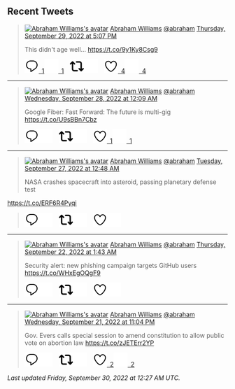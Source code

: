 ## Recent Tweets

> [![Abraham Williams's avatar](https://pbs.twimg.com/profile_images/897079141719195648/_mvh-QJH_mini.jpg)](https://twitter.com/abraham) [Abraham Williams](https://twitter.com/abraham) [@abraham](https://twitter.com/abraham) [Thursday, September 29, 2022 at 5:07 PM](https://twitter.com/abraham/status/1575532664010186752)
>
> This didn't age well... https://t.co/9y1Ky8Csg9
>
> [![Reply](./images/reply_light.svg#gh-light-mode-only "Reply")&ensp;1](https://twitter.com/intent/tweet?in_reply_to=1575532664010186752#gh-light-mode-only)[![Reply](./images/reply.svg#gh-dark-mode-only "Reply")&ensp;1](https://twitter.com/intent/tweet?in_reply_to=1575532664010186752#gh-dark-mode-only)&emsp;[![Retweet](./images/retweet_light.svg#gh-light-mode-only "Retweet")](https://twitter.com/intent/retweet?tweet_id=1575532664010186752#gh-light-mode-only)[![Retweet](./images/retweet.svg#gh-dark-mode-only "Retweet")](https://twitter.com/intent/retweet?tweet_id=1575532664010186752#gh-dark-mode-only)&emsp;[![Like](./images/like_light.svg#gh-light-mode-only "Like")&ensp;4](https://twitter.com/intent/favorite?tweet_id=1575532664010186752#gh-light-mode-only)[![Like](./images/like.svg#gh-dark-mode-only "Like")&ensp;4](https://twitter.com/intent/favorite?tweet_id=1575532664010186752#gh-dark-mode-only)


---

> [![Abraham Williams's avatar](https://pbs.twimg.com/profile_images/897079141719195648/_mvh-QJH_mini.jpg)](https://twitter.com/abraham) [Abraham Williams](https://twitter.com/abraham) [@abraham](https://twitter.com/abraham) [Wednesday, September 28, 2022 at 12:09 AM](https://twitter.com/abraham/status/1574914060730114049)
>
> Google Fiber: Fast Forward: The future is multi-gig https://t.co/U9sBBn7Cbz
>
> [![Reply](./images/reply_light.svg#gh-light-mode-only "Reply")](https://twitter.com/intent/tweet?in_reply_to=1574914060730114049#gh-light-mode-only)[![Reply](./images/reply.svg#gh-dark-mode-only "Reply")](https://twitter.com/intent/tweet?in_reply_to=1574914060730114049#gh-dark-mode-only)&emsp;[![Retweet](./images/retweet_light.svg#gh-light-mode-only "Retweet")](https://twitter.com/intent/retweet?tweet_id=1574914060730114049#gh-light-mode-only)[![Retweet](./images/retweet.svg#gh-dark-mode-only "Retweet")](https://twitter.com/intent/retweet?tweet_id=1574914060730114049#gh-dark-mode-only)&emsp;[![Like](./images/like_light.svg#gh-light-mode-only "Like")&ensp;1](https://twitter.com/intent/favorite?tweet_id=1574914060730114049#gh-light-mode-only)[![Like](./images/like.svg#gh-dark-mode-only "Like")&ensp;1](https://twitter.com/intent/favorite?tweet_id=1574914060730114049#gh-dark-mode-only)


---

> [![Abraham Williams's avatar](https://pbs.twimg.com/profile_images/897079141719195648/_mvh-QJH_mini.jpg)](https://twitter.com/abraham) [Abraham Williams](https://twitter.com/abraham) [@abraham](https://twitter.com/abraham) [Tuesday, September 27, 2022 at 12:48 AM](https://twitter.com/abraham/status/1574561519106658305)
>
> NASA crashes spacecraft into asteroid, passing planetary defense test

https://t.co/ERF6R4Pyqi
>
> [![Reply](./images/reply_light.svg#gh-light-mode-only "Reply")](https://twitter.com/intent/tweet?in_reply_to=1574561519106658305#gh-light-mode-only)[![Reply](./images/reply.svg#gh-dark-mode-only "Reply")](https://twitter.com/intent/tweet?in_reply_to=1574561519106658305#gh-dark-mode-only)&emsp;[![Retweet](./images/retweet_light.svg#gh-light-mode-only "Retweet")](https://twitter.com/intent/retweet?tweet_id=1574561519106658305#gh-light-mode-only)[![Retweet](./images/retweet.svg#gh-dark-mode-only "Retweet")](https://twitter.com/intent/retweet?tweet_id=1574561519106658305#gh-dark-mode-only)&emsp;[![Like](./images/like_light.svg#gh-light-mode-only "Like")](https://twitter.com/intent/favorite?tweet_id=1574561519106658305#gh-light-mode-only)[![Like](./images/like.svg#gh-dark-mode-only "Like")](https://twitter.com/intent/favorite?tweet_id=1574561519106658305#gh-dark-mode-only)


---

> [![Abraham Williams's avatar](https://pbs.twimg.com/profile_images/897079141719195648/_mvh-QJH_mini.jpg)](https://twitter.com/abraham) [Abraham Williams](https://twitter.com/abraham) [@abraham](https://twitter.com/abraham) [Thursday, September 22, 2022 at 1:43 AM](https://twitter.com/abraham/status/1572763493861916678)
>
> Security alert: new phishing campaign targets GitHub users https://t.co/WHxEgOQgF9
>
> [![Reply](./images/reply_light.svg#gh-light-mode-only "Reply")](https://twitter.com/intent/tweet?in_reply_to=1572763493861916678#gh-light-mode-only)[![Reply](./images/reply.svg#gh-dark-mode-only "Reply")](https://twitter.com/intent/tweet?in_reply_to=1572763493861916678#gh-dark-mode-only)&emsp;[![Retweet](./images/retweet_light.svg#gh-light-mode-only "Retweet")](https://twitter.com/intent/retweet?tweet_id=1572763493861916678#gh-light-mode-only)[![Retweet](./images/retweet.svg#gh-dark-mode-only "Retweet")](https://twitter.com/intent/retweet?tweet_id=1572763493861916678#gh-dark-mode-only)&emsp;[![Like](./images/like_light.svg#gh-light-mode-only "Like")](https://twitter.com/intent/favorite?tweet_id=1572763493861916678#gh-light-mode-only)[![Like](./images/like.svg#gh-dark-mode-only "Like")](https://twitter.com/intent/favorite?tweet_id=1572763493861916678#gh-dark-mode-only)


---

> [![Abraham Williams's avatar](https://pbs.twimg.com/profile_images/897079141719195648/_mvh-QJH_mini.jpg)](https://twitter.com/abraham) [Abraham Williams](https://twitter.com/abraham) [@abraham](https://twitter.com/abraham) [Wednesday, September 21, 2022 at 11:04 PM](https://twitter.com/abraham/status/1572723530479046656)
>
> Gov. Evers calls special session to amend constitution to allow public vote on abortion law
https://t.co/zJETErr2YP
>
> [![Reply](./images/reply_light.svg#gh-light-mode-only "Reply")](https://twitter.com/intent/tweet?in_reply_to=1572723530479046656#gh-light-mode-only)[![Reply](./images/reply.svg#gh-dark-mode-only "Reply")](https://twitter.com/intent/tweet?in_reply_to=1572723530479046656#gh-dark-mode-only)&emsp;[![Retweet](./images/retweet_light.svg#gh-light-mode-only "Retweet")](https://twitter.com/intent/retweet?tweet_id=1572723530479046656#gh-light-mode-only)[![Retweet](./images/retweet.svg#gh-dark-mode-only "Retweet")](https://twitter.com/intent/retweet?tweet_id=1572723530479046656#gh-dark-mode-only)&emsp;[![Like](./images/like_light.svg#gh-light-mode-only "Like")&ensp;2](https://twitter.com/intent/favorite?tweet_id=1572723530479046656#gh-light-mode-only)[![Like](./images/like.svg#gh-dark-mode-only "Like")&ensp;2](https://twitter.com/intent/favorite?tweet_id=1572723530479046656#gh-dark-mode-only)


_Last updated Friday, September 30, 2022 at 12:27 AM UTC._
